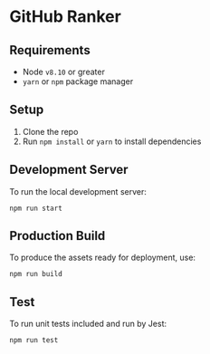 # GitHub Ranker

## Requirements

- Node `v8.10` or greater
- `yarn` or `npm` package manager

## Setup

1. Clone the repo
2. Run `npm install` or `yarn` to install dependencies

## Development Server

To run the local development server:

```shell
npm run start
```

## Production Build

To produce the assets ready for deployment, use:

```shell
npm run build
```

## Test

To run unit tests included and run by Jest:

```shell
npm run test
```
